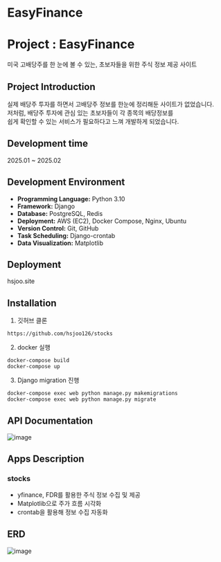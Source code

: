 # EasyFinance
# Project : EasyFinance
미국 고배당주를 한 눈에 볼 수 있는, 초보자들을 위한 주식 정보 제공 사이트

## Project Introduction
실제 배당주 투자를 하면서 고배당주 정보를 한눈에 정리해둔 사이트가 없었습니다.<br>
저처럼, 배당주 투자에 관심 있는 초보자들이 각 종목의 배당정보를<br>
쉽게 확인할 수 있는 서비스가 필요하다고 느껴 개발하게 되었습니다.

## Development time
2025.01 ~ 2025.02 

## Development Environment
- **Programming Language:** Python 3.10  
- **Framework:** Django  
- **Database:** PostgreSQL, Redis  
- **Deployment:** AWS (EC2), Docker Compose, Nginx, Ubuntu  
- **Version Control:** Git, GitHub  
- **Task Scheduling:** Django-crontab  
- **Data Visualization:** Matplotlib  


## Deployment
hsjoo.site

## Installation
1. 깃허브 클론
```
https://github.com/hsjoo126/stocks
```
2. docker 실행
```
docker-compose build
docker-compose up
```
3. Django migration 진행
```
docker-compose exec web python manage.py makemigrations
docker-compose exec web python manage.py migrate
```


## API Documentation
![image](https://github.com/user-attachments/assets/5a6f2ce1-c64a-4036-8a27-034b4b3a5b4d)



## Apps Description
### stocks
- yfinance, FDR를 활용한 주식 정보 수집 및 제공
- Matplotlib으로 주가 흐름 시각화
- crontab을 활용해 정보 수집 자동화



## ERD
![image](https://github.com/user-attachments/assets/1765b378-d71e-4e61-b083-05d8aebfbe7a)
